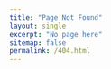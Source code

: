 ```yaml
---
title: "Page Not Found"
layout: single
excerpt: "No page here"
sitemap: false
permalink: /404.html
---
```


<script type="text/javascript">
 var GOOG_FIXURL_LANG = 'en';
 var GOOG_FIXURL_SITE = '{{ site.url }}'
</script> 
<script type="text/javascript"
   src="//linkhelp.clients.google.com/tbproxy/lh/wm/fixurl.js">
</script>
